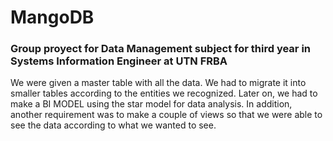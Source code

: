 # MangoDB

<h3>Group proyect for Data Management subject for third year in Systems Information Engineer at UTN FRBA</h3>

We were given a master table with all the data. We had to migrate it into smaller tables according to the entities we recognized.
Later on, we had to make a BI MODEL using the star model for data analysis. In addition, another requirement was to make a couple of views so that we were able to see the data according to what we wanted to see.
